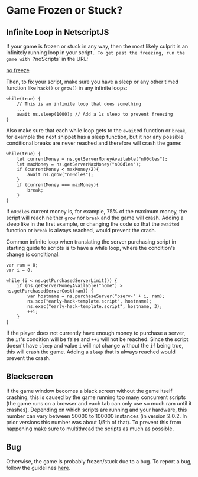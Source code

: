 # Game Frozen or Stuck?

## Infinite Loop in NetscriptJS

If your game is frozen or stuck in any way, then the most likely culprit is an
infinitely running loop in your script`. To get past the freezing, run the game with
`?noScripts` in the URL:

[no freeze](https://danielyxie.github.io/bitburner/?noScripts)

Then, to fix your script, make sure you have a sleep or any other timed function like `hack()` or
`grow()` in any infinite loops:

    while(true) {
        // This is an infinite loop that does something
        ...
        await ns.sleep(1000); // Add a 1s sleep to prevent freezing
    }

Also make sure that each while loop gets to the `await`ed function or `break`, for example the next snippet has a sleep
function, but it nor any possible conditional breaks are never reached and therefore will crash the game:

    while(true) {
        let currentMoney = ns.getServerMoneyAvailable("n00dles");
        let maxMoney = ns.getServerMaxMoney("n00dles");
        if (currentMoney < maxMoney/2){
            await ns.grow("n00dles");
        }
        if (currentMoney === maxMoney){
            break;
        }
    }

If `n00dles` current money is, for example, 75% of the maximum money, the script will reach neither `grow` nor `break` and the game will crash.
Adding a sleep like in the first example, or changing the code so that the `awaited` function or `break` is always reached, would prevent the crash.

Common infinite loop when translating the server purchasing script in starting guide to scripts is to have a
while loop, where the condition's change is conditional:

    var ram = 8;
    var i = 0;

    while (i < ns.getPurchasedServerLimit()) {
        if (ns.getServerMoneyAvailable("home") > ns.getPurchasedServerCost(ram)) {
            var hostname = ns.purchaseServer("pserv-" + i, ram);
            ns.scp("early-hack-template.script", hostname);
            ns.exec("early-hack-template.script", hostname, 3);
            ++i;
        }
    }

If the player does not currently have enough money to purchase a server, the `if`'s condition will be false and `++i` will not be reached.
Since the script doesn't have `sleep` and value `i` will not change without the `if` being true, this will crash the game. Adding a `sleep`
that is always reached would prevent the crash.

## Blackscreen

If the game window becomes a black screen without the game itself crashing, this is caused by
the game running too many concurrent scripts (the game runs on a browser and each tab can only
use so much ram until it crashes). Depending on which scripts are running and your hardware,
this number can vary between 50000 to 100000 instances (in version 2.0.2. In prior versions this number
was about 1/5th of that). To prevent this from happening make sure to multithread
the scripts as much as possible.

## Bug

Otherwise, the game is probably frozen/stuck due to a bug. To report a bug, follow
the guidelines [here](https://github.com/bitburner-official/bitburner-src/blob/master/doc/CONTRIBUTING.md#reporting-bugs).
